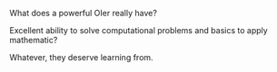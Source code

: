 What does a powerful OIer really have?

Excellent ability to solve computational problems and basics to apply mathematic?

Whatever, they deserve learning from.
